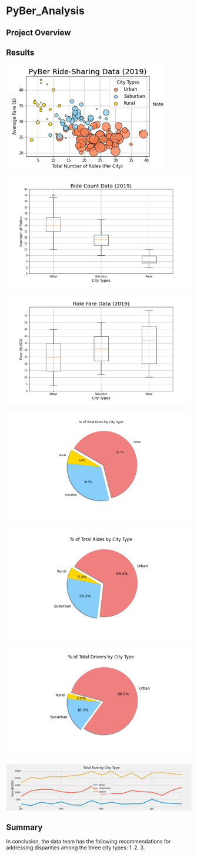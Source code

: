 # PyBer_Analysis

## Project Overview

## Results 

![](analysis/Fig1.png)

![](analysis/Fig2.png)

![](analysis/Fig3.png)

![](analysis/Fig5.png)

![](analysis/Fig6.png)

![](analysis/Fig7.png)

![](analysis/fig8.png)

## Summary 

In conclusion, the data team has the following recommendations for addressing disparities among the three city types:
 1.
 2. 
 3.
